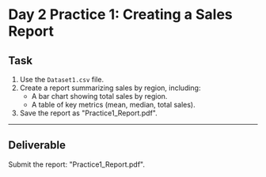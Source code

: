 # Day 2 Practice 1: Creating a Sales Report

## Task
1. Use the `Dataset1.csv` file.
2. Create a report summarizing sales by region, including:
   - A bar chart showing total sales by region.
   - A table of key metrics (mean, median, total sales).
3. Save the report as "Practice1_Report.pdf".

---

## Deliverable
Submit the report: "Practice1_Report.pdf".